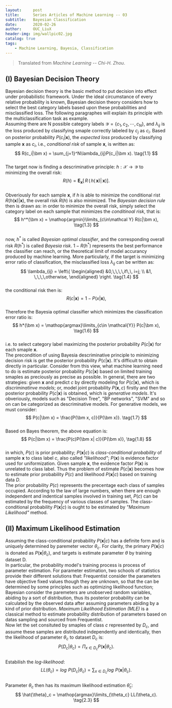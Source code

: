 ```yaml
---
layout:     post
title:      Series Articles of Machine Learning -- 03
subtitle:   Bayesian Classification
date:       2020-02-26
author:     OUC_LiuX
header-img: img/wallpic02.jpg
catalog: true
tags:
    - Machine Learning, Bayesia, Classification
---
```


<head>
    <script src="https://cdn.mathjax.org/mathjax/latest/MathJax.js?config=TeX-AMS-MML_HTMLorMML" type="text/javascript"></script>
    <script type="text/x-mathjax-config">
        MathJax.Hub.Config({
            tex2jax: {
            skipTags: ['script', 'noscript', 'style', 'textarea', 'pre'],
            inlineMath: [['$','$']]
            }
        });
    </script>
</head>

> Translated from *Machine Learning -- Chi-H. Zhou*.   

## (I) Bayesian Decision Theory  
Bayesian decision theory is the basic method to put decision into effect under probabilistic framework. Under the ideal circumstance of every relative probability is known, Bayesian decision theory considers how to select the best category labels based upon these probabilities and misclassified loss. The following paragraphes will explain its principle with the multiclassification task as example.   
Assuming there are N possible  category labels $\mathcal{Y} = \{c_1, c_2, \cdots, c_N\}$, and $\lambda_{ij}$ is the loss produced by classifying smaple correctly labeled by $c_j$ as $c_i$. Based on posterior probability $P(c_i|\bm x)$, the *expected loss* produced by classifying sample $\bm x$ as $c_i$, i.e., *conditional risk* of sample $\bm x$, is written as:  
$$
R(c_i|\bm x) = \sum_{j=1}^N\lambda_{ij}P(c_i|\bm x).  \tag{1.1}
$$  
The target now is finding a descriminative principle: $h:\mathcal{X}\rightarrow\mathcal{Y}$ to minimizing the overall risk:  
$$
R(h) = \bm{E_x}[\,R\,(\,h(\,\bm x)|\,\bm x)].    \tag{1.2}
$$    
Obveriously for each sample $\bm x$, if $h$ is able to minimize the conditional rist $R( h(\bm x) | \bm x)$, the overall risk $R( h)$ is also minimized. The *Bayesian decision rule* then is drawn as: in order to minimize the overall risk, simply select the category label on each sample that minimizes the *conditinoal risk*, that is:   
$$
h^*(\bm x) = \mathop{argmin}\limits_{c\in\mathcal Y} R(c|\bm x),  \tag{1.3}   
$$   
now, $h^*$ is called *Bayesian optimal classifier*, and the corresponding overall risk $R(h^*)$ is called *Bayesia risk*. $1-R(h^*)$ represents the best performance the classifier can reach, or the theoretical limit of model accurancy produced by machine learning. More particularly, if the target is minimizing error ratio of classification, the misclassified loss $\lambda_{ij}$ can be written as:  
$$
\lambda_{ij} = \left\{
\begin{aligned}
&0,\,\,\,\,if\,\, i=j; \\ &1, \,\,\,\,otherwise,
\end{aligned}
\right.  
\tag{1.4}
$$   
the conditional risk then is:  
$$
R(c|\bm x) = 1-P(x|\bm x),   \tag{1.5}
$$   
Therefore the Bayesia optimal classifier which minimizes the classification error ratio is:   
$$
h*(\bm x) = \mathop{argmax}\limits_{c\in \mathcal{Y}} P(c|\bm x), \tag{1.6}
$$     
i.e. to select category label maximizing the posterior probability $P(c|\bm x)$ for each smaple $\bm x$.  
The precondition of using Bayesia descriminative principle to minimizing decision risk is get the posterior probability $P(c|\bm x)$. It's difficult to obtain directly in particular. Consider from this view, what machine learning need to do is estimate posterior probability $P(c|\bm x)$ based on limited training smaples as preciously as precise as possible. In general, there are two strategies: given $\bm x$ and predict $c$ by directly modeling for $P(c|\bm x)$, which is *discriminatinve models*; or, model joint probability $P(\bm x, c)$ firstly and then the posterior probability $P(c|\bm x)$ is obtained, which is *generative models*. It's obveriously, models such as "Decision Tree", "BP networks", "SVM" and so on can be categorized as descriminative models. For generative models, we must consider:  
$$
P(c|\bm x) = \frac{P(\bm x, c)}{P(\bm x)}. \tag{1.7}
$$     
Based on Bayes theorem, the above equation is:  
$$
P(c|\bm x) = \frac{P(c)P(\bm x| c)}{P(\bm x)}, \tag{1.8}
$$   
in which, $P(c)$ is prior probability; $P(\bm x| c)$ is *class-conditional probability* of sample $\bm x$ to class label $c$, also called *"likelihood"*; $P(\bm x)$ is evidence factor used for uniformization. Given sample $\bm x$, the evidence factor $P(\bm x)$ is unrelated to class label. Thus the problem of estimate $P(c|\bm x)$ becomes how to estimate prior probability $P(c)$ and likelihood $P(\bm x |c)$ based on training data $D$.    
The prior probability $P(c)$ represents the precentage each class of samples occupied. According to the law of large numbers, when there are enough independent and indentical samples involved in training set, $P(c)$ can be estimated by the frequency of various classes of samples. The class-conditional probability $P(\bm x|c)$ is ought to be estimated by *"Maximum Likelihood"* method.   

## (II) Maximum Likelihood Estimation   
Assuming the class-conditional probability $P(\bm x|c)$ has a definite form and is uniquely determined by paremeter vector $\theta_c$. For clarity, the primary $P(\bm x|c)$ is donated as $P(\bm x|\theta_c)$, and targets is estimate parameter $\theta$ by training dataset D.  
In particular, the probability model's training process is process of parameter estimation. For parameter estimation, two schools of statistics provide their different solutions that: Frequentist consider the parameters have objective fixed values though they are unknown, so that the can be determined by some principles such as optimizing likelihood function; Bayesian consider the paremeters are unobserved random variables, abiding by a sort of distribution, thus its posterior probability can be calculated by the observed data after assuming parameters abiding by a kind of prior distribution. *Maximum Likelihood Estimation (MLE)* is a classical method to estimate probability distribution of parameters based on datas sampling and sourced from Frequentist.    
Now let the set consituted by smaples of class $c$ represented by $D_c$, and assume these samples are distributed independently and identically, then the likelihood of parameter $\theta_c$ to dataset $D_c$ is:  
$$
P(D_c|\theta_c) = \Pi_{x\in D_c}P(\bm x|\theta_c).  \tag{2.1}  
$$   
Estabilish the *log-likelihood*:  
$$
LL(\theta_c) = log\,\,P(D_c|\theta_c) = \sum_{x\in D_c}log\,\,P(\bm x|\theta_c).   \tag{2.2}
$$   
Parameter $\theta_c$ then has its maximum likelihood estimation $\hat{\theta}_c$:  
$$
\hat{\theta}_c = \mathop{argmax}\limits_{\theta_c} LL(\theta_c).  
\tag{2.3}
$$   